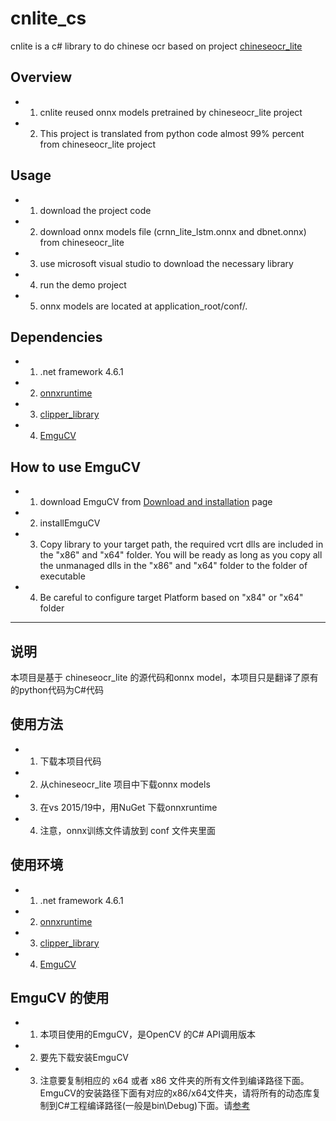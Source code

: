 # cnlite_cs
cnlite is a c# library to do chinese ocr based on project [chineseocr_lite](https://github.com/ouyanghuiyu/chineseocr_lite)

## Overview
* 1. cnlite reused onnx models pretrained by chineseocr_lite project
* 2. This project is translated from python code almost 99% percent from chineseocr_lite project

## Usage
* 1. download the project code
* 2. download onnx models file (crnn_lite_lstm.onnx and dbnet.onnx) from chineseocr_lite
* 3. use microsoft visual studio to download the necessary library
* 4. run the demo project
* 5. onnx models are located at application_root/conf/.

## Dependencies
* 1. .net framework 4.6.1
* 2. [onnxruntime](https://github.com/Microsoft/onnxruntime)
* 3. [clipper_library](https://sourceforge.net/projects/polyclipping/)
* 4. [EmguCV](http://www.emgu.com/wiki/index.php/Main_Page)

## How to use EmguCV
* 1. download EmguCV from [Download and installation](http://www.emgu.com/wiki/index.php/Download_And_Installation) page
* 2. installEmguCV
* 3. Copy library to your target path, the required vcrt dlls are included in the "x86" and "x64" folder. You will be ready as long as you copy all the unmanaged dlls in the "x86" and "x64" folder to the folder of executable
* 4. Be careful to configure target Platform based on "x84" or "x64" folder

<hr/>

## 说明
本项目是基于 chineseocr_lite 的源代码和onnx model，本项目只是翻译了原有的python代码为C#代码

## 使用方法
* 1. 下载本项目代码
* 2. 从chineseocr_lite 项目中下载onnx models
* 3. 在vs 2015/19中，用NuGet 下载onnxruntime
* 4. 注意，onnx训练文件请放到 conf 文件夹里面

## 使用环境
* 1. .net framework 4.6.1
* 2. [onnxruntime](https://github.com/Microsoft/onnxruntime)
* 3. [clipper_library](https://sourceforge.net/projects/polyclipping/)
* 4. [EmguCV](http://www.emgu.com/wiki/index.php/Main_Page)

## EmguCV 的使用
* 1. 本项目使用的EmguCV，是OpenCV 的C# API调用版本
* 2. 要先下载安装EmguCV
* 3. 注意要复制相应的 x64 或者 x86 文件夹的所有文件到编译路径下面。EmguCV的安装路径下面有对应的x86/x64文件夹，请将所有的动态库复制到C#工程编译路径(一般是bin\Debug)下面。请[参考](http://www.emgu.com/wiki/index.php/Download_And_Installation#Open_CV_unmanaged_dll)
